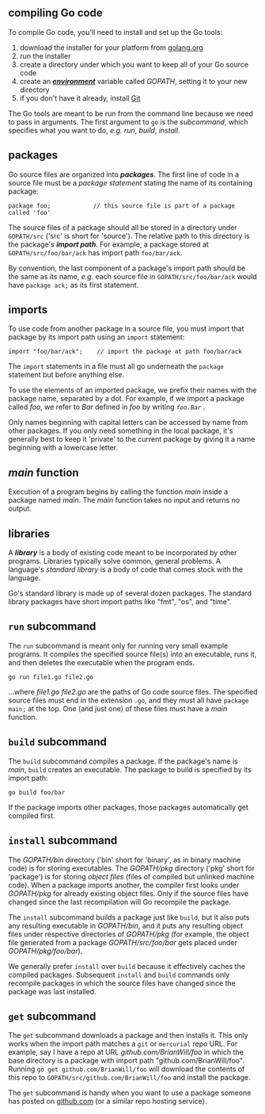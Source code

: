 ## compiling Go code

To compile Go code, you'll need to install and set up the Go tools:

 1. download the installer for your platform from [golang.org](http://golang.org)
 2. run the installer
 3. create a directory under which you want to keep all of your Go source code
 4. create an [***environment***](https://en.wikipedia.org/wiki/Environment_variable) variable called *GOPATH*, setting it to your new directory 
 5. if you don't have it already, install [Git](https://git-scm.com/downloads)

The Go tools are meant to be run from the command line because we need to pass in arguments. The first argument to `go` is the *subcommand*, which specifies what you want to do, *e.g.* *run*, *build*, *install*.

## packages

Go source files are organized into ***packages***. The first line of code in a source file must be a *package statement* stating the name of its containing package:

```
package foo;            // this source file is part of a package called 'foo'
```

The source files of a package should all be stored in a directory under `GOPATH/src` ('src' is short for 'source'). The relative path to this directory is the package's ***import path***. For example, a package stored at `GOPATH/src/foo/bar/ack` has import path `foo/bar/ack`.

By convention, the last component of a package's import path should be the same as its name, *e.g.* each source file in `GOPATH/src/foo/bar/ack` would have `package ack;` as its first statement.

## imports

To use code from another package in a source file, you must import that package by its import path using an `import` statement:

```
import "foo/bar/ack";    // import the package at path foo/bar/ack
```

The `import` statements in a file must all go underneath the `package` statement but before anything else.

To use the elements of an imported package, we prefix their names with the package name, separated by a dot. For example, if we import a package called *foo*, we refer to *Bar* defined in *foo* by writing *`foo.Bar`* .

Only names beginning with capital letters can be accessed by name from other packages. If you only need something in the local package, it's generally best to keep it 'private' to the current package by giving it a name beginning with a lowercase letter.

## *main* function

Execution of a program begins by calling the function *main* inside a package named *main*. The *main* function takes no input and returns no output.

## libraries

A ***library*** is a body of existing code meant to be incorporated by other programs. Libraries typically solve common, general problems. A language's *standard library* is a body of code that comes stock with the language.

Go's standard library is made up of several dozen packages. The standard library packages have short import paths like "fmt", "os", and "time".

## `run` subcommand

The `run` subcommand is meant only for running very small example programs. It compiles the specified source file(s) into an executable, runs it, and then deletes the executable when the program ends.

```
go run file1.go file2.go
```

...where *file1.go* *file2.go* are the paths of Go code source files. The specified source files must end in the extension `.go`, and they must all have `package main;` at the top. One (and just one) of these files must have a *main* function.

## `build` subcommand

The `build` subcommand compiles a package. If the package's name is *main*, `build` creates an executable. The package to build is specified by its import path:

```
go build foo/bar
```

If the package imports other packages, those packages automatically get compiled first.

## `install` subcommand

The *GOPATH/bin* directory ('bin' short for 'binary', as in binary machine code) is for storing executables. The *GOPATH/pkg* directory ('pkg' short for 'package') is for storing *object files* (files of compiled but unlinked machine code). When a package imports another, the compiler first looks under *GOPATH/pkg* for already existing object files. Only if the source files have changed since the last recompilation will Go recompile the package.

The `install` subcommand builds a package just like `build`, but it also puts any resulting executable in *GOPATH/bin*, and it puts any resulting object files under respective directories of *GOPATH/pkg* (for example, the object file generated from a package *GOPATH/src/foo/bar* gets placed under *GOPATH/pkg/foo/bar*).

We generally prefer `install` over `build` because it effectively caches the compiled packages. Subsequent `install` and `build` commands only recompile packages in which the source files have changed since the package was last installed.

## `get` subcommand

The `get` subcommand downloads a package and then installs it. This only works when the import path matches a `git` or `mercurial` repo URL. For example, say I have a repo at URL *github.com/BrianWill/foo* in which the base directory is a package with import path "github.com/BrianWill/foo". Running `go get github.com/BrianWill/foo` will download the contents of this repo to `GOPATH/src/github.com/BrianWill/foo` and install the package.

The `get` subcommand is handy when you want to use a package someone has posted on [github.com](http://github.com) (or a similar repo hosting service).
